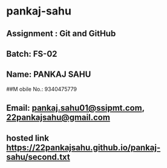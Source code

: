 # pankaj-sahu

## Assignment : Git and GitHub

## Batch: FS-02

## Name: PANKAJ SAHU

##M obile No.: 9340475779

## Email: pankaj.sahu01@ssipmt.com, 22pankajsahu@gmail.com

## hosted link https://22pankajsahu.github.io/pankaj-sahu/second.txt


